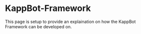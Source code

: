 # KappBot-Framework
This page is setup to provide an explaination on how the KappBot Framework can be developed on.
